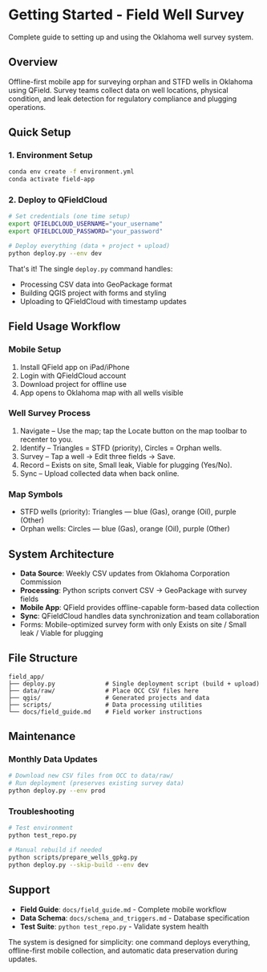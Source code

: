 # Getting Started - Field Well Survey

Complete guide to setting up and using the Oklahoma well survey system.

## Overview

Offline-first mobile app for surveying orphan and STFD wells in Oklahoma using QField. Survey teams collect data on well locations, physical condition, and leak detection for regulatory compliance and plugging operations.

## Quick Setup

### 1. Environment Setup
```bash
conda env create -f environment.yml
conda activate field-app
```

### 2. Deploy to QFieldCloud
```bash
# Set credentials (one time setup)
export QFIELDCLOUD_USERNAME="your_username"
export QFIELDCLOUD_PASSWORD="your_password"

# Deploy everything (data + project + upload)
python deploy.py --env dev
```

That's it! The single `deploy.py` command handles:
- Processing CSV data into GeoPackage format
- Building QGIS project with forms and styling
- Uploading to QFieldCloud with timestamp updates

## Field Usage Workflow

### Mobile Setup
1. Install QField app on iPad/iPhone
2. Login with QFieldCloud account
3. Download project for offline use
4. App opens to Oklahoma map with all wells visible

### Well Survey Process
1. Navigate – Use the map; tap the Locate button on the map toolbar to recenter to you.
2. Identify – Triangles = STFD (priority), Circles = Orphan wells.
3. Survey – Tap a well → Edit three fields → Save.
4. Record – Exists on site, Small leak, Viable for plugging (Yes/No).
5. Sync – Upload collected data when back online.

### Map Symbols
- STFD wells (priority): Triangles — blue (Gas), orange (Oil), purple (Other)
- Orphan wells: Circles — blue (Gas), orange (Oil), purple (Other)

## System Architecture

- **Data Source**: Weekly CSV updates from Oklahoma Corporation Commission
- **Processing**: Python scripts convert CSV → GeoPackage with survey fields
- **Mobile App**: QField provides offline-capable form-based data collection
- **Sync**: QFieldCloud handles data synchronization and team collaboration
- Forms: Mobile-optimized survey form with only Exists on site / Small leak / Viable for plugging

## File Structure

```
field_app/
├── deploy.py              # Single deployment script (build + upload)
├── data/raw/              # Place OCC CSV files here  
├── qgis/                  # Generated projects and data
├── scripts/               # Data processing utilities
└── docs/field_guide.md    # Field worker instructions
```

## Maintenance

### Monthly Data Updates
```bash
# Download new CSV files from OCC to data/raw/
# Run deployment (preserves existing survey data)
python deploy.py --env prod
```

### Troubleshooting
```bash
# Test environment
python test_repo.py

# Manual rebuild if needed  
python scripts/prepare_wells_gpkg.py
python deploy.py --skip-build --env dev
```

## Support

- **Field Guide**: `docs/field_guide.md` - Complete mobile workflow
- **Data Schema**: `docs/schema_and_triggers.md` - Database specification  
- **Test Suite**: `python test_repo.py` - Validate system health

The system is designed for simplicity: one command deploys everything, offline-first mobile collection, and automatic data preservation during updates.

